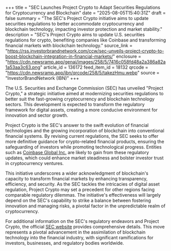 +++
title = "SEC Launches Project Crypto to Adapt Securities Regulations for Cryptocurrency and Blockchain"
date = "2025-08-05T15:40:31Z"
draft = false
summary = "The SEC's Project Crypto initiative aims to update securities regulations to better accommodate cryptocurrency and blockchain technology, impacting investor protection and market stability."
description = "SEC's Project Crypto aims to update U.S. securities regulations for crypto, benefiting companies like Coinbase and transforming financial markets with blockchain technology."
source_link = "https://rss.investorbrandnetwork.com/ccw/sec-unveils-project-crypto-to-boost-blockchain-integration-in-financial-markets/"
enclosure = "https://cdn.newsramp.app/genai/images/258/5/7416c058fd48a2a386a82a1a53aa3c63.png"
article_id = 136172
feed_item_id = 18132
qrcode = "https://cdn.newsramp.app/ibn/qrcode/258/5/takezHmu.webp"
source = "InvestorBrandNetwork (IBN)"
+++

<p>The U.S. Securities and Exchange Commission (SEC) has unveiled "Project Crypto," a strategic initiative aimed at modernizing securities regulations to better suit the fast-growing cryptocurrency and blockchain technology sectors. This development is expected to transform the regulatory framework for digital assets, creating a more conducive environment for innovation and sector growth.</p><p>Project Crypto is the SEC's answer to the swift evolution of financial technologies and the growing incorporation of blockchain into conventional financial systems. By revising current regulations, the SEC seeks to offer more definitive guidance for crypto-related financial products, ensuring the safeguarding of investors while promoting technological progress. Entities such as <a href="https://www.coinbase.com" rel="nofollow" target="_blank">Coinbase Global Inc.</a> are likely to gain from these regulatory updates, which could enhance market steadiness and bolster investor trust in cryptocurrency ventures.</p><p>This initiative underscores a wider acknowledgment of blockchain's capacity to transform financial markets by enhancing transparency, efficiency, and security. As the SEC tackles the intricacies of digital asset regulation, Project Crypto may set a precedent for other regions facing comparable regulatory dilemmas. The initiative's effectiveness will largely depend on the SEC's capability to strike a balance between fostering innovation and managing risks, a pivotal factor in the unpredictable realm of cryptocurrency.</p><p>For additional information on the SEC's regulatory endeavors and Project Crypto, the official <a href="https://www.sec.gov" rel="nofollow" target="_blank">SEC website</a> provides comprehensive details. This move represents a pivotal advancement in the assimilation of blockchain technology into the financial industry, with significant ramifications for investors, businesses, and regulatory bodies worldwide.</p>